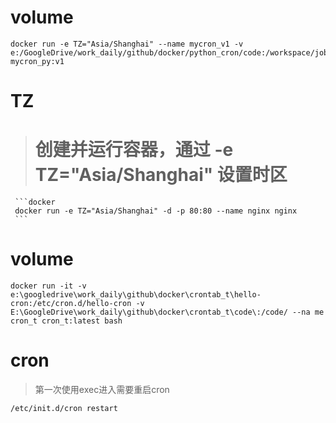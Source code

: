 # volume
 ```docker
docker run -e TZ="Asia/Shanghai" --name mycron_v1 -v e:/GoogleDrive/work_daily/github/docker/python_cron/code:/workspace/job/ mycron_py:v1
 ```
# TZ
>  # 创建并运行容器，通过 -e TZ="Asia/Shanghai" 设置时区
     ```docker
     docker run -e TZ="Asia/Shanghai" -d -p 80:80 --name nginx nginx
     ```

# volume
```
docker run -it -v e:\googledrive\work_daily\github\docker\crontab_t\hello-cron:/etc/cron.d/hello-cron -v E:\GoogleDrive\work_daily\github\docker\crontab_t\code\:/code/ --na me cron_t cron_t:latest bash
```

# cron
> 第一次使用exec进入需要重启cron    
```
/etc/init.d/cron restart
```